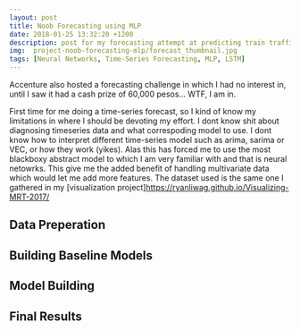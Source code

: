 ```yaml
---
layout: post
title: Noob Forecasting using MLP
date: 2018-01-25 13:32:20 +1200
description: post for my forecasting attempt at predicting train traffic using MLP
img:  project-noob-forecasting-mlp/forecast_thumbnail.jpg
tags: [Neural Networks, Time-Series Forecasting, MLP, LSTM]
---
```


Accenture also hosted a forecasting challenge in which I had no interest in, until I saw it had a cash prize of 60,000 pesos... WTF, I am in.

First time for me doing a time-series forecast, so I kind of know my limitations in where I should be devoting my effort. I dont know shit about diagnosing timeseries data and what correspoding model to use. I dont know how to interpret different time-series model such as arima, sarima or VEC, or how they work (yikes). Alas this has forced me to use the most blackboxy abstract model to which I am very familiar with and that is neural netowrks. This give me the added benefit of handling multivariate data which would let me add more features. The dataset used is the same one I gathered in my [visualization project]https://ryanliwag.github.io/Visualizing-MRT-2017/

## Data Preperation

## Building Baseline Models

## Model Building

## Final Results
